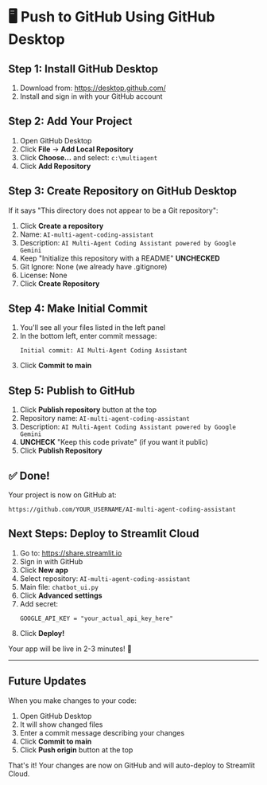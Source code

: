 # 🖥️ Push to GitHub Using GitHub Desktop

## Step 1: Install GitHub Desktop

1. Download from: https://desktop.github.com/
2. Install and sign in with your GitHub account

## Step 2: Add Your Project

1. Open GitHub Desktop
2. Click **File** → **Add Local Repository**
3. Click **Choose...** and select: `c:\multiagent`
4. Click **Add Repository**

## Step 3: Create Repository on GitHub Desktop

If it says "This directory does not appear to be a Git repository":

1. Click **Create a repository**
2. Name: `AI-multi-agent-coding-assistant`
3. Description: `AI Multi-Agent Coding Assistant powered by Google Gemini`
4. Keep "Initialize this repository with a README" **UNCHECKED**
5. Git Ignore: None (we already have .gitignore)
6. License: None
7. Click **Create Repository**

## Step 4: Make Initial Commit

1. You'll see all your files listed in the left panel
2. In the bottom left, enter commit message:
   ```
   Initial commit: AI Multi-Agent Coding Assistant
   ```
3. Click **Commit to main**

## Step 5: Publish to GitHub

1. Click **Publish repository** button at the top
2. Repository name: `AI-multi-agent-coding-assistant`
3. Description: `AI Multi-Agent Coding Assistant powered by Google Gemini`
4. **UNCHECK** "Keep this code private" (if you want it public)
5. Click **Publish Repository**

## ✅ Done!

Your project is now on GitHub at:
```
https://github.com/YOUR_USERNAME/AI-multi-agent-coding-assistant
```

## Next Steps: Deploy to Streamlit Cloud

1. Go to: https://share.streamlit.io
2. Sign in with GitHub
3. Click **New app**
4. Select repository: `AI-multi-agent-coding-assistant`
5. Main file: `chatbot_ui.py`
6. Click **Advanced settings**
7. Add secret:
   ```
   GOOGLE_API_KEY = "your_actual_api_key_here"
   ```
8. Click **Deploy!**

Your app will be live in 2-3 minutes! 🎉

---

## Future Updates

When you make changes to your code:

1. Open GitHub Desktop
2. It will show changed files
3. Enter a commit message describing your changes
4. Click **Commit to main**
5. Click **Push origin** button at the top

That's it! Your changes are now on GitHub and will auto-deploy to Streamlit Cloud.